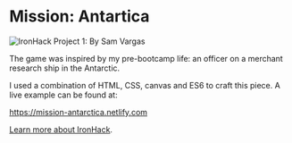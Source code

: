 # Mission: Antartica
<img src="https://github.com/mbagatelli/project-books/blob/master/images/readme-project1.png?raw=true" alt="IronHack Project 1: By Sam Vargas">

The game was inspired by my pre-bootcamp life: an officer on a merchant research ship in the Antarctic.

I used a combination of HTML, CSS, canvas and ES6 to craft this piece. A live example can be found at: 

https://mission-antarctica.netlify.com


[Learn more about IronHack](https://www.ironhack.com/).
